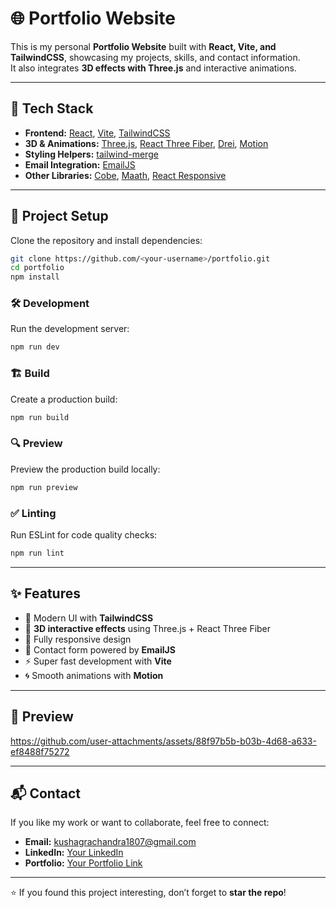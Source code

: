 # 🌐 Portfolio Website

This is my personal **Portfolio Website** built with **React, Vite, and TailwindCSS**, showcasing my projects, skills, and contact information.  
It also integrates **3D effects with Three.js** and interactive animations.

---

## 🚀 Tech Stack

- **Frontend:** [React](https://reactjs.org/), [Vite](https://vitejs.dev/), [TailwindCSS](https://tailwindcss.com/)
- **3D & Animations:** [Three.js](https://threejs.org/), [React Three Fiber](https://docs.pmnd.rs/react-three-fiber/getting-started/introduction), [Drei](https://github.com/pmndrs/drei), [Motion](https://motion.dev/)
- **Styling Helpers:** [tailwind-merge](https://tailwind-merge.vercel.app/)
- **Email Integration:** [EmailJS](https://www.emailjs.com/)
- **Other Libraries:** [Cobe](https://github.com/shuding/cobe), [Maath](https://maath.pmnd.rs/), [React Responsive](https://www.npmjs.com/package/react-responsive)

---

## 📂 Project Setup

Clone the repository and install dependencies:

```bash
git clone https://github.com/<your-username>/portfolio.git
cd portfolio
npm install
```

### 🛠️ Development
Run the development server:
```bash
npm run dev
```

### 🏗️ Build
Create a production build:
```bash
npm run build
```

### 🔍 Preview
Preview the production build locally:
```bash
npm run preview
```

### ✅ Linting
Run ESLint for code quality checks:
```bash
npm run lint
```

---

## ✨ Features

- 🎨 Modern UI with **TailwindCSS**  
- 🌌 **3D interactive effects** using Three.js + React Three Fiber  
- 📱 Fully responsive design  
- 📧 Contact form powered by **EmailJS**  
- ⚡ Super fast development with **Vite**  
- 🌀 Smooth animations with **Motion**  

---

## 📸 Preview


https://github.com/user-attachments/assets/88f97b5b-b03b-4d68-a633-ef8488f75272




---

## 📬 Contact

If you like my work or want to collaborate, feel free to connect:

- **Email:** kushagrachandra1807@gmail.com 
- **LinkedIn:** [Your LinkedIn](https://www.linkedin.com/in/kushagra-chandra-143948303/)  
- **Portfolio:** [Your Portfolio Link](https://portfolio-sandy-one-ilvg2zr6lr.vercel.app/)  

---

⭐ If you found this project interesting, don’t forget to **star the repo**!

